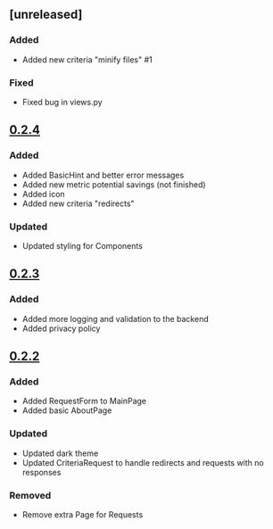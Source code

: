 ## [unreleased]

### Added

-   Added new criteria "minify files" #1

### Fixed

-   Fixed bug in views.py

## [0.2.4](https://github.com/Patr1ick/green-web-analyzer/releases/tag/0.2.4-fix)

### Added

-   Added BasicHint and better error messages
-   Added new metric potential savings (not finished)
-   Added icon
-   Added new criteria "redirects"

### Updated

-   Updated styling for Components

## [0.2.3](https://github.com/Patr1ick/green-web-analyzer/releases/tag/0.2.3-fix)

### Added

-   Added more logging and validation to the backend
-   Added privacy policy

## [0.2.2](https://github.com/Patr1ick/green-web-analyzer/releases/tag/0.2.2)

### Added

-   Added RequestForm to MainPage
-   Added basic AboutPage

### Updated

-   Updated dark theme
-   Updated CriteriaRequest to handle redirects and requests with no responses

### Removed

-   Remove extra Page for Requests
